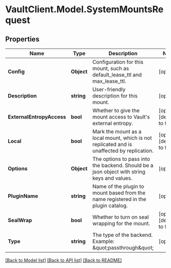 # VaultClient.Model.SystemMountsRequest

## Properties

Name | Type | Description | Notes
------------ | ------------- | ------------- | -------------
**Config** | **Object** | Configuration for this mount, such as default_lease_ttl and max_lease_ttl. | [optional] 
**Description** | **string** | User-friendly description for this mount. | [optional] 
**ExternalEntropyAccess** | **bool** | Whether to give the mount access to Vault&#39;s external entropy. | [optional] [default to false]
**Local** | **bool** | Mark the mount as a local mount, which is not replicated and is unaffected by replication. | [optional] [default to false]
**Options** | **Object** | The options to pass into the backend. Should be a json object with string keys and values. | [optional] 
**PluginName** | **string** | Name of the plugin to mount based from the name registered in the plugin catalog. | [optional] 
**SealWrap** | **bool** | Whether to turn on seal wrapping for the mount. | [optional] [default to false]
**Type** | **string** | The type of the backend. Example: \&quot;passthrough\&quot; | [optional] 

[[Back to Model list]](../README.md#documentation-for-models) [[Back to API list]](../README.md#documentation-for-api-endpoints) [[Back to README]](../README.md)

